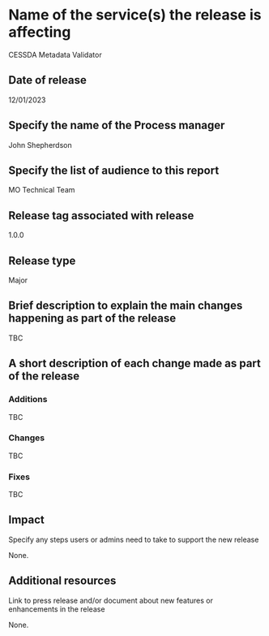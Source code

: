 # Name of the service(s) the release is affecting

CESSDA Metadata Validator

## Date of release

12/01/2023

## Specify the name of the Process manager

John Shepherdson

## Specify the list of audience to this report

MO Technical Team

## Release tag associated with release

1.0.0

## Release type

Major

## Brief description to explain the main changes happening as part of the release

TBC

## A short description of each change made as part of the release

### Additions

TBC

### Changes

TBC

### Fixes

TBC

## Impact

Specify any steps users or admins need to take to support the new release

None.

## Additional resources

Link to press release and/or document about new features or enhancements
in the release

None.
